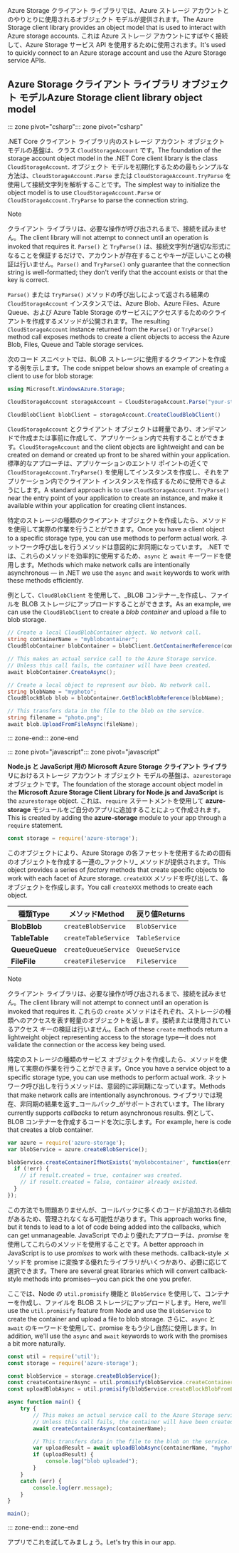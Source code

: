 <span data-ttu-id="2b8b0-101">Azure Storage クライアント ライブラリでは、Azure ストレージ アカウントとのやりとりに使用されるオブジェクト モデルが提供されます。</span><span class="sxs-lookup"><span data-stu-id="2b8b0-101">The Azure Storage client library provides an object model that is used to interact with Azure storage accounts.</span></span> <span data-ttu-id="2b8b0-102">これは Azure ストレージ アカウントにすばやく接続して、Azure Storage サービス API を使用するために使用されます。</span><span class="sxs-lookup"><span data-stu-id="2b8b0-102">It's used to quickly connect to an Azure storage account and use the Azure Storage service APIs.</span></span> 

## <a name="azure-storage-client-library-object-model"></a><span data-ttu-id="2b8b0-103">Azure Storage クライアント ライブラリ オブジェクト モデル</span><span class="sxs-lookup"><span data-stu-id="2b8b0-103">Azure Storage client library object model</span></span>

<span data-ttu-id="2b8b0-104">::: zone pivot="csharp"</span><span class="sxs-lookup"><span data-stu-id="2b8b0-104">::: zone pivot="csharp"</span></span>

<span data-ttu-id="2b8b0-105">.NET Core クライアント ライブラリ内のストレージ アカウント オブジェクト モデルの基盤は、クラス `CloudStorageAccount` です。</span><span class="sxs-lookup"><span data-stu-id="2b8b0-105">The foundation of the storage account object model in the .NET Core client library is the class `CloudStorageAccount`.</span></span> <span data-ttu-id="2b8b0-106">オブジェクト モデルを初期化するための最もシンプルな方法は、`CloudStorageAccount.Parse` または `CloudStorageAccount.TryParse` を使用して接続文字列を解析することです。</span><span class="sxs-lookup"><span data-stu-id="2b8b0-106">The simplest way to initialize the object model is to use `CloudStorageAccount.Parse` or `CloudStorageAccount.TryParse` to parse the connection string.</span></span>

> [!NOTE]
> <span data-ttu-id="2b8b0-107">クライアント ライブラリは、必要な操作が呼び出されるまで、接続を試みません。</span><span class="sxs-lookup"><span data-stu-id="2b8b0-107">The client library will not attempt to connect until an operation is invoked that requires it.</span></span> <span data-ttu-id="2b8b0-108">`Parse()` と `TryParse()` は、接続文字列が適切な形式になることを保証するだけで、アカウントが存在することやキーが正しいことの検証は行いません。</span><span class="sxs-lookup"><span data-stu-id="2b8b0-108">`Parse()` and `TryParse()` only guarantee that the connection string is well-formatted; they don't verify that the account exists or that the key is correct.</span></span> 

<span data-ttu-id="2b8b0-109">`Parse()` または `TryParse()` メソッドの呼び出しによって返される結果の `CloudStorageAccount` インスタンスでは、Azure Blob、Azure Files、Azure Queue、および Azure Table Storage のサービスにアクセスするためのクライアントを作成するメソッドが公開されます。</span><span class="sxs-lookup"><span data-stu-id="2b8b0-109">The resulting `CloudStorageAccount` instance returned from the `Parse()` or `TryParse()` method call exposes methods to create a client objects to access the Azure Blob, Files, Queue and Table storage services.</span></span> 

<span data-ttu-id="2b8b0-110">次のコード スニペットでは、BLOB ストレージに使用するクライアントを作成する例を示します。</span><span class="sxs-lookup"><span data-stu-id="2b8b0-110">The code snippet below shows an example of creating a client to use for blob storage:</span></span>

```csharp
using Microsoft.WindowsAzure.Storage;

CloudStorageAccount storageAccount = CloudStorageAccount.Parse("your-storage-key-connection-string");

CloudBlobClient blobClient = storageAccount.CreateCloudBlobClient()
```

<span data-ttu-id="2b8b0-111">`CloudStorageAccount` とクライアント オブジェクトは軽量であり、オンデマンドで作成または事前に作成して、アプリケーション内で共有することができます。</span><span class="sxs-lookup"><span data-stu-id="2b8b0-111">`CloudStorageAccount` and the client objects are lightweight and can be created on demand or created up front to be shared within your application.</span></span> <span data-ttu-id="2b8b0-112">標準的なアプローチは、アプリケーションのエントリ ポイントの近くで `CloudStorageAccount.TryParse()` を使用してインスタンスを作成し、それをアプリケーション内でクライアント インスタンスを作成するために使用できるようにします。</span><span class="sxs-lookup"><span data-stu-id="2b8b0-112">A standard approach is to use `CloudStorageAccount.TryParse()` near the entry point of your application to create an instance, and make it available within your application for creating client instances.</span></span>

<span data-ttu-id="2b8b0-113">特定のストレージの種類のクライアント オブジェクトを作成したら、メソッドを使用して実際の作業を行うことができます。</span><span class="sxs-lookup"><span data-stu-id="2b8b0-113">Once you have a client object to a specific storage type, you can use methods to perform actual work.</span></span> <span data-ttu-id="2b8b0-114">ネットワーク呼び出しを行うメソッドは意図的に非同期になっています。 .NET では、これらのメソッドを効率的に使用するため、`async` と `await` キーワードを使用します。</span><span class="sxs-lookup"><span data-stu-id="2b8b0-114">Methods which make network calls are intentionally asynchronous &mdash; in .NET we use the `async` and `await` keywords to work with these methods efficiently.</span></span>

<span data-ttu-id="2b8b0-115">例として、`CloudBlobClient` を使用して、_BLOB コンテナー_を作成し、ファイルを BLOB ストレージにアップロードすることができます。</span><span class="sxs-lookup"><span data-stu-id="2b8b0-115">As an example, we can use the `CloudBlobClient` to create a _blob container_ and upload a file to blob storage.</span></span>

```csharp
// Create a local CloudBlobContainer object. No network call.
string containerName = "myblobcontainer";
CloudBlobContainer blobContainer = blobClient.GetContainerReference(containerName);

// This makes an actual service call to the Azure Storage service. 
// Unless this call fails, the container will have been created.
await blobContainer.CreateAsync();

// Create a local object to represent our blob. No network call.
string blobName = "myphoto";
CloudBlockBlob blob = blobContainer.GetBlockBlobReference(blobName);

// This transfers data in the file to the blob on the service.
string filename = "photo.png";
await blob.UploadFromFileAsync(fileName);
```

<span data-ttu-id="2b8b0-116">::: zone-end</span><span class="sxs-lookup"><span data-stu-id="2b8b0-116">::: zone-end</span></span>

<span data-ttu-id="2b8b0-117">::: zone pivot="javascript"</span><span class="sxs-lookup"><span data-stu-id="2b8b0-117">::: zone pivot="javascript"</span></span>

<span data-ttu-id="2b8b0-118">**Node.js と JavaScript 用の Microsoft Azure Storage クライアント ライブラリ**におけるストレージ アカウント オブジェクト モデルの基盤は、`azurestorage` オブジェクトです。</span><span class="sxs-lookup"><span data-stu-id="2b8b0-118">The foundation of the storage account object model in the **Microsoft Azure Storage Client Library for Node.js and JavaScript** is the `azurestorage` object.</span></span> <span data-ttu-id="2b8b0-119">これは、`require` ステートメントを使用して **azure-storage** モジュールをご自分のアプリに追加することによって作成されます。</span><span class="sxs-lookup"><span data-stu-id="2b8b0-119">This is created by adding the **azure-storage** module to your app through a `require` statement.</span></span>

```javascript
const storage = require('azure-storage');
```

<span data-ttu-id="2b8b0-120">このオブジェクトにより、Azure Storage の各ファセットを使用するための固有のオブジェクトを作成する一連の_ファクトリ_ メソッドが提供されます。</span><span class="sxs-lookup"><span data-stu-id="2b8b0-120">This object provides a series of _factory_ methods that create specific objects to work with each facet of Azure storage.</span></span> <span data-ttu-id="2b8b0-121">`createXXX` メソッドを呼び出して、各オブジェクトを作成します。</span><span class="sxs-lookup"><span data-stu-id="2b8b0-121">You call `createXXX` methods to create each object.</span></span>

| <span data-ttu-id="2b8b0-122">種類</span><span class="sxs-lookup"><span data-stu-id="2b8b0-122">Type</span></span> | <span data-ttu-id="2b8b0-123">メソッド</span><span class="sxs-lookup"><span data-stu-id="2b8b0-123">Method</span></span> | <span data-ttu-id="2b8b0-124">戻り値</span><span class="sxs-lookup"><span data-stu-id="2b8b0-124">Returns</span></span> |
|--------|---------|-------------|
| <span data-ttu-id="2b8b0-125">**Blob**</span><span class="sxs-lookup"><span data-stu-id="2b8b0-125">**Blob**</span></span> | `createBlobService` | `BlobService` |
| <span data-ttu-id="2b8b0-126">**Table**</span><span class="sxs-lookup"><span data-stu-id="2b8b0-126">**Table**</span></span> | `createTableService` | `TableService` |
| <span data-ttu-id="2b8b0-127">**Queue**</span><span class="sxs-lookup"><span data-stu-id="2b8b0-127">**Queue**</span></span> | `createQueueService` | `QueueService` |
| <span data-ttu-id="2b8b0-128">**File**</span><span class="sxs-lookup"><span data-stu-id="2b8b0-128">**File**</span></span> | `createFileService` | `FileService` |

> [!NOTE]
> <span data-ttu-id="2b8b0-129">クライアント ライブラリは、必要な操作が呼び出されるまで、接続を試みません。</span><span class="sxs-lookup"><span data-stu-id="2b8b0-129">The client library will not attempt to connect until an operation is invoked that requires it.</span></span> <span data-ttu-id="2b8b0-130">これらの `create` メソッドはそれぞれ、ストレージの種類へのアクセスを表す軽量のオブジェクトを返します。接続または使用されているアクセス キーの検証は行いません。</span><span class="sxs-lookup"><span data-stu-id="2b8b0-130">Each of these `create` methods return a lightweight object representing access to the storage type&mdash;it does not validate the connection or the access key being used.</span></span>

<span data-ttu-id="2b8b0-131">特定のストレージの種類のサービス オブジェクトを作成したら、メソッドを使用して実際の作業を行うことができます。</span><span class="sxs-lookup"><span data-stu-id="2b8b0-131">Once you have a service object to a specific storage type, you can use methods to perform actual work.</span></span> <span data-ttu-id="2b8b0-132">ネットワーク呼び出しを行うメソッドは、意図的に非同期になっています。</span><span class="sxs-lookup"><span data-stu-id="2b8b0-132">Methods that make network calls are intentionally asynchronous.</span></span> <span data-ttu-id="2b8b0-133">ライブラリでは現在、非同期の結果を返す_コールバック_がサポートされています。</span><span class="sxs-lookup"><span data-stu-id="2b8b0-133">The library currently supports _callbacks_ to return asynchronous results.</span></span> <span data-ttu-id="2b8b0-134">例として、BLOB コンテナーを作成するコードを次に示します。</span><span class="sxs-lookup"><span data-stu-id="2b8b0-134">For example, here is code that creates a blob container.</span></span>

```javascript
var azure = require('azure-storage');
var blobService = azure.createBlobService();

blobService.createContainerIfNotExists('myblobcontainer', function(err, result, response) {
  if (!err) {
    // if result.created = true, container was created.
    // if result.created = false, container already existed.
  }
});
```

<span data-ttu-id="2b8b0-135">この方法でも問題ありませんが、コールバックに多くのコードが追加される傾向があるため、管理されなくなる可能性があります。</span><span class="sxs-lookup"><span data-stu-id="2b8b0-135">This approach works fine, but it tends to lead to a lot of code being added into the callbacks, which can get unmanageable.</span></span> <span data-ttu-id="2b8b0-136">JavaScript でのより優れたアプローチは、_promise_ を使用してこれらのメソッドを使用することです。</span><span class="sxs-lookup"><span data-stu-id="2b8b0-136">A better approach in JavaScript is to use _promises_ to work with these methods.</span></span> <span data-ttu-id="2b8b0-137">callback-style メソッドを promise に変換する優れたライブラリがいくつかあり、必要に応じて選択できます。</span><span class="sxs-lookup"><span data-stu-id="2b8b0-137">There are several great libraries which will convert callback-style methods into promises&mdash;you can pick the one you prefer.</span></span>

<span data-ttu-id="2b8b0-138">ここでは、Node の `util.promisify` 機能と `BlobService` を使用して、コンテナーを作成し、ファイルを BLOB ストレージにアップロードします。</span><span class="sxs-lookup"><span data-stu-id="2b8b0-138">Here, we'll use the `util.promisify` feature from Node and use the `BlobService` to create the container and upload a file to blob storage.</span></span> <span data-ttu-id="2b8b0-139">さらに、`async` と `await` のキーワードを使用して、promise をもう少し自然に使用します。</span><span class="sxs-lookup"><span data-stu-id="2b8b0-139">In addition, we'll use the `async` and `await` keywords to work with the promises a bit more naturally.</span></span>

```javascript
const util = require('util');
const storage = require('azure-storage');

const blobService = storage.createBlobService();
const createContainerAsync = util.promisify(blobService.createContainerIfNotExists).bind(blobService);
const uploadBlobAsync = util.promisify(blobService.createBlockBlobFromLocalFile).bind(blobService);

async function main() {
    try {
        // This makes an actual service call to the Azure Storage service. 
        // Unless this call fails, the container will have been created.
        await createContainerAsync(containerName);

        // This transfers data in the file to the blob on the service.
        var uploadResult = await uploadBlobAsync(containerName, "myphoto", "photo.png");
        if (uploadResult) {
            console.log("blob uploaded");
        }
    }
    catch (err) {
        console.log(err.message);
    }
}

main();
```
<span data-ttu-id="2b8b0-140">::: zone-end</span><span class="sxs-lookup"><span data-stu-id="2b8b0-140">::: zone-end</span></span>

<span data-ttu-id="2b8b0-141">アプリでこれを試してみましょう。</span><span class="sxs-lookup"><span data-stu-id="2b8b0-141">Let's try this in our app.</span></span>